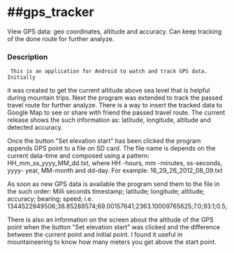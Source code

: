 ##gps_tracker
===========

View GPS data: geo coordinates, altitude and accuracy. Can keep tracking of the done route for further analyze.

### Description

     This is an application for Android to watch and track GPS data. Initially
it was created to get the current altitude above sea level that is helpful during 
mountain trips. Next the program was extended to track the passed travel route for
further analyze. There is a way to insert the tracked data to Google Map to
see or share with friend the passed travel route. The current release shows 
the such information as: latitude, longitude, altitude and detected accuracy. 

Once the button "Set elevation start" has been clicked the program appends
GPS point to a file on SD card. The file name is depends on the current data-time 
and composed using a pattern: HH_mm_ss_yyyy_MM_dd.txt, where HH -hours, mm -minutes, 
ss-seconds, yyyy- year, MM-month and dd-day. For example: 16_29_26_2012_08_09.txt

As soon as new GPS data is available the program send them to the file in the 
such order:
Milli seconds timestamp; latitude; longitude; altitude; accuracy; bearing; speed;
i.e. 1344522949506;38.85288574;69.00157641;2363.10009765625;7.0;93.1;0.5;

There is also an information on the screen about the altitude of the GPS point 
when the button "Set elevation start" was clicked and the difference between 
the current point and initial point. I found it useful in mountaineering to know 
how many meters you get above the start point.
 
